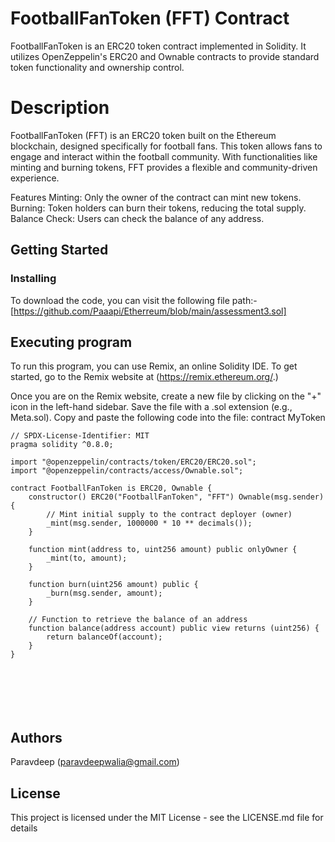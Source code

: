 # __FootballFanToken (FFT) Contract__

FootballFanToken is an ERC20 token contract implemented in Solidity. It utilizes OpenZeppelin's ERC20 and Ownable contracts to provide standard token functionality and ownership control.
# Description

FootballFanToken (FFT) is an ERC20 token built on the Ethereum blockchain, designed specifically for football fans. This token allows fans to engage and interact within the football community.
With functionalities like minting and burning tokens, FFT provides a flexible and community-driven experience.

Features
Minting: Only the owner of the contract can mint new tokens.
Burning: Token holders can burn their tokens, reducing the total supply.
Balance Check: Users can check the balance of any address.




## Getting Started
### Installing
To download the code, you can visit the following file path:-[https://github.com/Paaapi/Etherreum/blob/main/assessment3.sol]

## Executing program
To run this program, you can use Remix, an online Solidity IDE. To get started, go to the Remix website at (https://remix.ethereum.org/.)

Once you are on the Remix website, create a new file by clicking on the "+" icon in the left-hand sidebar. Save the file with a .sol extension (e.g., Meta.sol). Copy and paste the following code into the file: contract MyToken
```
// SPDX-License-Identifier: MIT
pragma solidity ^0.8.0;

import "@openzeppelin/contracts/token/ERC20/ERC20.sol";
import "@openzeppelin/contracts/access/Ownable.sol";

contract FootballFanToken is ERC20, Ownable {
    constructor() ERC20("FootballFanToken", "FFT") Ownable(msg.sender) {
        // Mint initial supply to the contract deployer (owner)
        _mint(msg.sender, 1000000 * 10 ** decimals());
    }

    function mint(address to, uint256 amount) public onlyOwner {
        _mint(to, amount);
    }

    function burn(uint256 amount) public {
        _burn(msg.sender, amount);
    }

    // Function to retrieve the balance of an address
    function balance(address account) public view returns (uint256) {
        return balanceOf(account);
    }
}


   

 
   
```
## Authors
Paravdeep (paravdeepwalia@gmail.com)

## License
This project is licensed under the MIT License - see the LICENSE.md file for details
